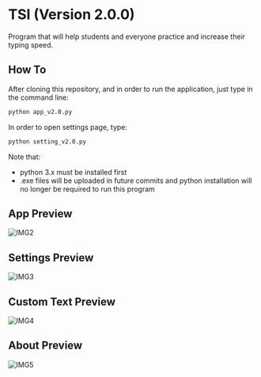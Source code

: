 # TSI (Version 2.0.0)

Program that will help students and everyone practice and increase their typing speed.

## How To

After cloning this repository, and in order to run the application, just type in the command line:

```bash
python app_v2.0.py
```

In order to open settings page, type:

```bash
python setting_v2.0.py
```

Note that:
- python 3.x must be installed first
- .exe files will be uploaded in future commits and python installation will no longer be required to run this program

## App Preview

![IMG2](https://scontent.ftun5-1.fna.fbcdn.net/v/t1.15752-9/118566505_2623489101315184_14490849271380032_n.png?_nc_cat=110&ccb=2&_nc_sid=ae9488&_nc_ohc=R_Y32jjlcNIAX-we11h&_nc_ht=scontent.ftun5-1.fna&oh=68f17ef51b5c7b710240b505a0838662&oe=5FD6E3B3)

## Settings Preview

![IMG3](https://scontent.ftun5-1.fna.fbcdn.net/v/t1.15752-9/118588451_1652264971596783_7977992025263211814_n.png?_nc_cat=110&ccb=2&_nc_sid=ae9488&_nc_ohc=toQLAYeWkp0AX9dsKvX&_nc_ht=scontent.ftun5-1.fna&oh=e8ebf848cc079d7943d68e80f0efcd35&oe=5FD7C6F4)

## Custom Text Preview

![IMG4](https://scontent.ftun5-1.fna.fbcdn.net/v/t1.15752-9/118560931_320086209048517_7496966804044548463_n.png?_nc_cat=107&ccb=2&_nc_sid=ae9488&_nc_ohc=h9aH2P1ZON0AX8poCqW&_nc_ht=scontent.ftun5-1.fna&oh=b228c573a9720eddd44d8316bd5d0ffd&oe=5FD69BCA)

## About Preview

![IMG5](https://scontent.ftun5-1.fna.fbcdn.net/v/t1.15752-9/118622136_362391851585763_4399887185773225588_n.png?_nc_cat=110&ccb=2&_nc_sid=ae9488&_nc_ohc=7pvKH2ZpUscAX9JcgIj&_nc_ht=scontent.ftun5-1.fna&oh=7ab0a426e233da69a036cbbd5530f107&oe=5FD4DF55)
